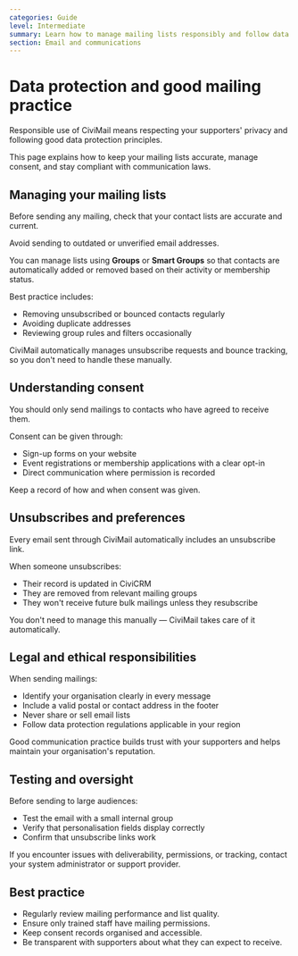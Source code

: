 ```yaml
---
categories: Guide
level: Intermediate
summary: Learn how to manage mailing lists responsibly and follow data protection best practices when sending messages with CiviMail.
section: Email and communications
---
```


# Data protection and good mailing practice

Responsible use of CiviMail means respecting your supporters' privacy and following good data protection principles.

This page explains how to keep your mailing lists accurate, manage consent, and stay compliant with communication laws.

## Managing your mailing lists

Before sending any mailing, check that your contact lists are accurate and current.

Avoid sending to outdated or unverified email addresses.

You can manage lists using **Groups** or **Smart Groups** so that contacts are automatically added or removed based on their activity or membership status.

Best practice includes:

- Removing unsubscribed or bounced contacts regularly  
- Avoiding duplicate addresses  
- Reviewing group rules and filters occasionally  

CiviMail automatically manages unsubscribe requests and bounce tracking, so you don't need to handle these manually.

## Understanding consent

You should only send mailings to contacts who have agreed to receive them.

Consent can be given through:

- Sign-up forms on your website  
- Event registrations or membership applications with a clear opt-in  
- Direct communication where permission is recorded  

Keep a record of how and when consent was given.

## Unsubscribes and preferences

Every email sent through CiviMail automatically includes an unsubscribe link.

When someone unsubscribes:

- Their record is updated in CiviCRM  
- They are removed from relevant mailing groups  
- They won't receive future bulk mailings unless they resubscribe  

You don't need to manage this manually — CiviMail takes care of it automatically.

## Legal and ethical responsibilities

When sending mailings:

- Identify your organisation clearly in every message  
- Include a valid postal or contact address in the footer  
- Never share or sell email lists  
- Follow data protection regulations applicable in your region  

Good communication practice builds trust with your supporters and helps maintain your organisation's reputation.

## Testing and oversight

Before sending to large audiences:

- Test the email with a small internal group  
- Verify that personalisation fields display correctly  
- Confirm that unsubscribe links work  

If you encounter issues with deliverability, permissions, or tracking, contact your system administrator or support provider.

## Best practice

- Regularly review mailing performance and list quality.  
- Ensure only trained staff have mailing permissions.  
- Keep consent records organised and accessible.  
- Be transparent with supporters about what they can expect to receive.
